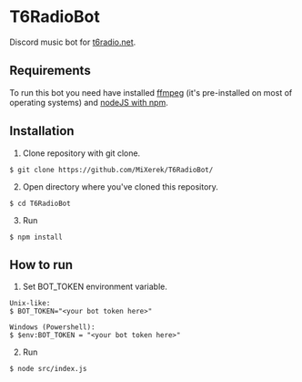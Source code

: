 # T6RadioBot
Discord music bot for [t6radio.net](http://www.t6radio.net/).

## Requirements
To run this bot you need have installed [ffmpeg](https://ffmpeg.org/) (it's pre-installed on most of operating systems) and [nodeJS with npm](https://nodejs.org/).

## Installation
1. Clone repository with git clone.
```
$ git clone https://github.com/MiXerek/T6RadioBot/
```
2. Open directory where you've cloned this repository.
```
$ cd T6RadioBot
```
3. Run
```
$ npm install
```

## How to run
1. Set BOT_TOKEN environment variable.
```
Unix-like:
$ BOT_TOKEN="<your bot token here>"

Windows (Powershell):
$ $env:BOT_TOKEN = "<your bot token here>"
```
2. Run
```
$ node src/index.js
```
